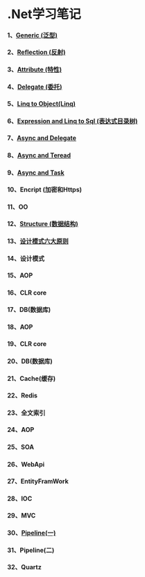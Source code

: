  # .Net学习笔记
 
 
 
 #### 1、[Generic (泛型)](https://github.com/yuxl01/read-Notes/blob/master/vedio/.Net%E9%AB%98%E7%BA%A7/Generic-1.md)
 #### 2、[Reflection (反射)](https://github.com/yuxl01/read-Notes/blob/master/vedio/.Net%E9%AB%98%E7%BA%A7/Reflection.md)
 #### 3、[Attribute (特性)](https://github.com/yuxl01/read-Notes/blob/master/vedio/.Net%E9%AB%98%E7%BA%A7/Attribute.md)
 #### 4、[Delegate (委托)](https://github.com/yuxl01/read-Notes/blob/master/vedio/.Net%E9%AB%98%E7%BA%A7/Delagate.md)
 #### 5、[Linq to Object(Linq)](https://github.com/yuxl01/read-Notes/blob/master/vedio/.Net%E9%AB%98%E7%BA%A7/Linq.md)
 #### 6、[Expression and Linq to Sql (表达式目录树)](https://github.com/yuxl01/read-Notes/blob/master/vedio/.Net%E9%AB%98%E7%BA%A7/Expression%20And%20Linq%20to%20sql.md)
 #### 7、[Async and Delegate ](https://github.com/yuxl01/read-Notes/blob/master/vedio/.Net%E9%AB%98%E7%BA%A7/Async.md)
 #### 8、[Async and Teread](https://github.com/yuxl01/read-Notes/blob/master/vedio/.Net%E9%AB%98%E7%BA%A7/Async_2.md)
 #### 9、[Async and Task](https://github.com/yuxl01/read-Notes/blob/master/vedio/.Net%E9%AB%98%E7%BA%A7/Async_3.md)
 #### 10、Encript (加密和Https)
 #### 11、OO
 #### 12、[Structure (数据结构)](https://github.com/yuxl01/read-Notes/blob/master/vedio/.Net%E9%AB%98%E7%BA%A7/Structure.md)
 #### 13、[设计模式六大原则](https://github.com/yuxl01/read-Notes/blob/master/vedio/.Net高级/DesignPatternPrinciple.md)
 #### 14、设计模式
 #### 15、AOP 
 #### 16、CLR core
 #### 17、DB(数据库)
 #### 18、AOP 
 #### 19、CLR core
 #### 20、DB(数据库)
 #### 21、Cache(缓存)
 #### 22、Redis
 #### 23、全文索引
 #### 24、AOP 
 #### 25、SOA
 #### 26、WebApi
 #### 27、EntityFramWork 
 #### 28、IOC
 #### 29、MVC
 #### 30、[Pipeline(一)](https://github.com/yuxl01/read-Notes/blob/master/vedio/.Net%E9%AB%98%E7%BA%A7/Pipeline-1.md)
 #### 31、Pipeline(二)
 #### 32、Quartz
